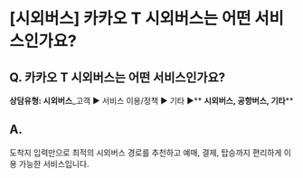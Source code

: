# [시외버스] 카카오 T 시외버스는 어떤 서비스인가요?

**Q. 카카오 T 시외버스는 어떤 서비스인가요?**
-----------------------------

**상담유형: 시외버스**\_고객 ▶ 서비스 이용/정책 ▶ 기타 ▶** **시외버스, 공항버스, 기타****

**A.**
------

도착지 입력만으로 최적의 시외버스 경로를 추천하고 예매, 결제, 탑승까지 편리하게 이용 가능한 서비스입니다.